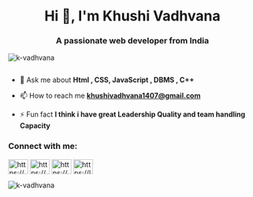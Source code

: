 <h1 align="center">Hi 👋, I'm Khushi Vadhvana</h1>
<h3 align="center">A passionate web developer from India</h3>

<p align="left"> <img src="https://komarev.com/ghpvc/?username=k-vadhvana&label=Profile%20views&color=0e75b6&style=flat" alt="k-vadhvana" /> </p>

<p align="left"> <a href="https://twitter.com/" target="blank"><img src="https://img.shields.io/twitter/follow/?logo=twitter&style=for-the-badge" alt="" /></a> </p>

- 💬 Ask me about **Html , CSS, JavaScript , DBMS , C++**

- 📫 How to reach me **khushivadhvana1407@gmail.com**

- ⚡ Fun fact **I think i have great Leadership Quality and team handling Capacity**

<h3 align="left">Connect with me:</h3>
<p align="left">
<a href="https://linkedin.com/in/https://www.linkedin.com/in/khushi-vadhvana" target="blank"><img align="center" src="https://raw.githubusercontent.com/rahuldkjain/github-profile-readme-generator/master/src/images/icons/Social/linked-in-alt.svg" alt="https://www.linkedin.com/in/khushi-vadhvana" height="30" width="40" /></a>
<a href="https://fb.com/https://www.facebook.com/profile.php?id=100077970913573&mibextid=zbwkwl" target="blank"><img align="center" src="https://raw.githubusercontent.com/rahuldkjain/github-profile-readme-generator/master/src/images/icons/Social/facebook.svg" alt="https://www.facebook.com/profile.php?id=100077970913573&mibextid=zbwkwl" height="30" width="40" /></a>
<a href="https://instagram.com/https://www.instagram.com/k1h4u0s7h3i?igsh=ztv4cwoxz2rtbhjv" target="blank"><img align="center" src="https://raw.githubusercontent.com/rahuldkjain/github-profile-readme-generator/master/src/images/icons/Social/instagram.svg" alt="https://www.instagram.com/k1h4u0s7h3i?igsh=ztv4cwoxz2rtbhjv" height="30" width="40" /></a>
<a href="https://www.leetcode.com/https://leetcode.com/khushi_vadhvana/" target="blank"><img align="center" src="https://raw.githubusercontent.com/rahuldkjain/github-profile-readme-generator/master/src/images/icons/Social/leet-code.svg" alt="https://leetcode.com/khushi_vadhvana/" height="30" width="40" /></a>
</p>


<p><img align="left" src="https://github-readme-stats.vercel.app/api/top-langs?username=k-vadhvana&show_icons=true&locale=en&layout=compact" alt="k-vadhvana" /></p>




